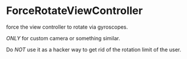 ForceRotateViewController
=========================

force the view controller to rotate via gyroscopes.

*ONLY* for custom camera or something similar.

Do *NOT* use it as a hacker way to get rid of the rotation limit of the user.
